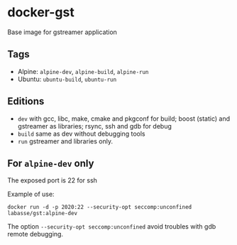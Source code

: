 # docker-gst
Base image for gstreamer application

## Tags
- Alpine: `alpine-dev`, `alpine-build`, `alpine-run`
- Ubuntu: `ubuntu-build`, `ubuntu-run`

## Editions
- `dev` with gcc, libc, make, cmake and pkgconf for build; boost (static) and gstreamer as libraries; rsync, ssh and gdb for debug 
- `build` same as dev without debugging tools
- `run` gstreamer and libraries only.

## For `alpine-dev` only

The exposed port is 22 for ssh 

Example of use:
```
docker run -d -p 2020:22 --security-opt seccomp:unconfined labasse/gst:alpine-dev
```
The option `--security-opt seccomp:unconfined` avoid troubles with gdb remote debugging.